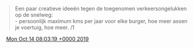 > Een paar creatieve ideeën tegen de toegenomen verkeersongelukken op de snelweg:  
> \- persoonlijk maximum kms per jaar voor elke burger, hoe meer assen je voertuig, hoe meer\. /1

<img src="../../media/tweet.ico" width="12" /> [Mon Oct 14 08:03:19 +0000 2019](https://twitter.com/DromerDenker/status/1183654502169239553)